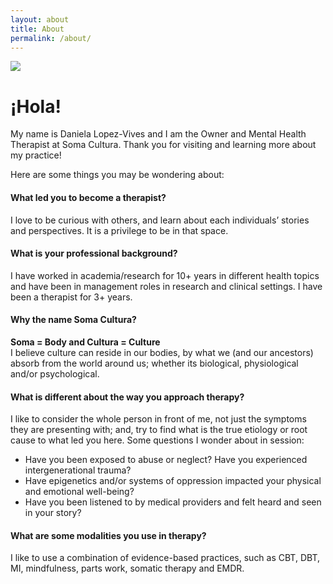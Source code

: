 ```yaml
---
layout: about
title: About
permalink: /about/
---
```

<img src="/soma-cultura/assets/img/daniela.png">

<h1>¡Hola!</h1>

My name is Daniela Lopez-Vives and I am the Owner and Mental Health Therapist at Soma Cultura. Thank you for visiting and learning more about my practice!

Here are some things you may be wondering about:

<h4>What led you to become a therapist?</h4>
I love to be curious with others, and learn about each individuals’ stories and perspectives. It is a privilege to be in that space.

<h4>What is your professional background?</h4>
I have worked in academia/research for 10+ years in different health topics and have been in management roles in research and clinical settings.
I have been a therapist for 3+ years.

<h4>Why the name Soma Cultura?</h4>
<strong>Soma = Body and Cultura = Culture</strong><br>
I believe culture can reside in our bodies, by what we (and our ancestors) absorb from the world around us; whether its biological, physiological and/or psychological.

<h4>What is different about the way you approach therapy?</h4>
I like to consider the whole person in front of me, not just the symptoms they are presenting with; and, try to find what is the true etiology or root cause to what led you here. 
Some questions I wonder about in session: 
<ul><li>Have you been exposed to abuse or neglect? Have you experienced intergenerational trauma? </li>
<li>Have epigenetics and/or systems of oppression impacted your physical and emotional well-being? </li>
<li>Have you been listened to by medical providers and felt heard and seen in your story? </li></ul>

<h4>What are some modalities you use in therapy?</h4>
I like to use a combination of evidence-based practices, such as CBT, DBT, MI, mindfulness, parts work, somatic therapy and EMDR.
